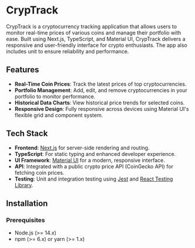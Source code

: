 # CrypTrack

CrypTrack is a cryptocurrency tracking application that allows users to monitor real-time prices of various coins and manage their portfolio with ease. Built using Next.js, TypeScript, and Material UI, CrypTrack delivers a responsive and user-friendly interface for crypto enthusiasts. The app also includes unit to ensure reliability and performance.

## Features
- **Real-Time Coin Prices**: Track the latest prices of top cryptocurrencies.
- **Portfolio Management**: Add, edit, and remove cryptocurrencies in your portfolio to monitor performance.
- **Historical Data Charts**: View historical price trends for selected coins.
- **Responsive Design**: Fully responsive across devices using Material UI's flexible grid and component system.

## Tech Stack
- **Frontend**: [Next.js](https://nextjs.org/) for server-side rendering and routing.
- **TypeScript**: For static typing and enhanced developer experience.
- **UI Framework**: [Material UI](https://mui.com/) for a modern, responsive interface.
- **API**: Integrated with a public crypto price API (CoinGecko API) for fetching coin prices.
- **Testing**: Unit and integration testing using [Jest](https://jestjs.io/) and [React Testing Library](https://testing-library.com/).

## Installation

### Prerequisites
- Node.js (>= 14.x)
- npm (>= 6.x) or yarn (>= 1.x)



